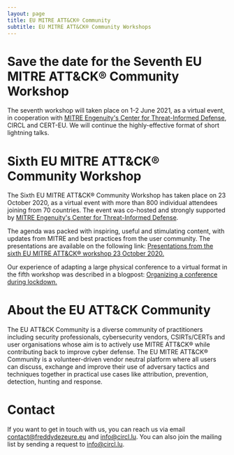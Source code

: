 ```yaml
---
layout: page
title: EU MITRE ATT&CK® Community
subtitle: EU MITRE ATT&CK® Community Workshops
---
```

# Save the date for the Seventh EU MITRE ATT&CK® Community Workshop

The seventh workshop will taken place on 1-2 June 2021, as a virtual event, in cooperation with <a href="https://mitre-engenuity.org/">MITRE Engenuity's Center for Threat-Informed Defense</a>, CIRCL and CERT-EU. We will continue the highly-effective format of short lightning talks.

# Sixth EU MITRE ATT&CK® Community Workshop

The Sixth EU MITRE ATT&CK® Community Workshop has taken place on 23 October 2020, as a virtual event with more than 800 individual attendees joining from 70 countries. The event was co-hosted and strongly supported by <a href="https://mitre-engenuity.org/">MITRE Engenuity's Center for Threat-Informed Defense</a>.  

The agenda was packed with inspiring, useful and stimulating content, with updates from MITRE and best practices from the user community. The presentations are available on the following link:
<a href="https://web.tresorit.com/l/FDl4u#NHx11i1KRZQQjHFGg01Jsg"> Presentations from the sixth EU MITRE ATT&CK® workshop 23 October 2020.</a>

Our experience of adapting a large physical conference to a virtual format in the fifth workshop was described in a blogpost:
<a href="https://medium.com/@contact_98783/organizing-a-conference-during-lockdown-4486d722eee1"> Organizing a conference during lockdown.</a>

# About the EU ATT&CK Community

The EU ATT&CK Community is a diverse community of practitioners including security professionals, cybersecurity vendors, CSIRTs/CERTs and user organisations whose aim is to actively use MITRE ATT&CK® while contributing back to improve cyber defense. The EU MITRE ATT&CK® Community is a volunteer-driven vendor neutral platform where all users can discuss, exchange and improve their use of adversary tactics and techniques together in practical use cases like attribution, prevention, detection, hunting and response.

# Contact

If you want to get in touch with us, you can reach us via email contact@freddydezeure.eu and info@circl.lu. You can also join the mailing list by sending a request to info@circl.lu.
